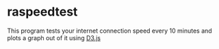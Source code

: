 # raspeedtest
This program tests your internet connection speed every 10 minutes and plots a graph out of it using [D3.js](https://d3js.org/)
